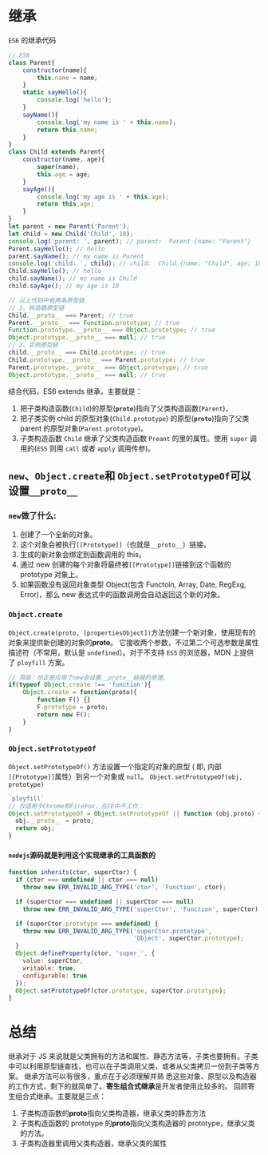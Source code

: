 # 继承

`ES6` 的继承代码

```JavaScript
// ES6
class Parent{
    constructor(name){
        this.name = name;
    }
    static sayHello(){
        console.log('hello');
    }
    sayName(){
        console.log('my name is ' + this.name);
        return this.name;
    }
}
class Child extends Parent{
    constructor(name, age){
        super(name);
        this.age = age;
    }
    sayAge(){
        console.log('my age is ' + this.age);
        return this.age;
    }
}
let parent = new Parent('Parent');
let child = new Child('Child', 18);
console.log('parent: ', parent); // parent:  Parent {name: "Parent"}
Parent.sayHello(); // hello
parent.sayName(); // my name is Parent
console.log('child: ', child); // child:  Child {name: "Child", age: 18}
Child.sayHello(); // hello
child.sayName(); // my name is Child
child.sayAge(); // my age is 18

// 以上代码中有两条原型链
// 1、构造器原型链
Child.__proto__ === Parent; // true
Parent.__proto__ === Function.prototype; // true
Function.prototype.__proto__ === Object.prototype; // true
Object.prototype.__proto__ === null; // true
// 2、实例原型链
child.__proto__ === Child.prototype; // true
Child.prototype.__proto__ === Parent.prototype; // true
Parent.prototype.__proto__ === Object.prototype; // true
Object.prototype.__proto__ === null; // true
```

结合代码，ES6 extends 继承，主要就是：

1. 把子类构造函数(`Child`)的原型(**`proto`**)指向了父类构造函数(`Parent`)，
2. 把子类实例 child 的原型对象(`Child.prototype`) 的原型(**`proto`**)指向了父类 parent 的原型对象(`Parent.prototype`)。
3. 子类构造函数 `Child` 继承了父类构造函数 `Preant` 的里的属性。使用 `super` 调用的(`ES5` 则用 `call` 或者 `apply` 调用传参)。

## `new`、`Object.create`和 `Object.setPrototypeOf`可以设置`__proto__`

### `new`做了什么:

1. 创建了一个全新的对象。
2. 这个对象会被执行`[[Prototype]]`（也就是`__proto__`）链接。
3. 生成的新对象会绑定到函数调用的 this。
4. 通过 new 创建的每个对象将最终被`[[Prototype]]`链接到这个函数的 prototype 对象上。
5. 如果函数没有返回对象类型 Object(包含 Functoin, Array, Date, RegExg, Error)，那么 new 表达式中的函数调用会自动返回这个新的对象。

### `Object.create`

`Object.create(proto, [propertiesObject])`方法创建一个新对象，使用现有的对象来提供新创建的对象的**proto**。 它接收两个参数，不过第二个可选参数是属性描述符（不常用，默认是 `undefined`）。对于不支持 `ES5` 的浏览器，MDN 上提供了 `ployfill` 方案。

```JavaScript
// 简版：也正是应用了new会设置__proto__链接的原理。
if(typeof Object.create !== 'function'){
    Object.create = function(proto){
        function F() {}
        F.prototype = proto;
        return new F();
    }
}
```

### `Object.setPrototypeOf`

`Object.setPrototypeOf()` 方法设置一个指定的对象的原型 ( 即, 内部`[[Prototype]]`属性）到另一个对象或 `null`。 `Object.setPrototypeOf(obj, prototype)`

```JavaScript
`ployfill`
// 仅适用于Chrome和FireFox，在IE中不工作：
Object.setPrototypeOf = Object.setPrototypeOf || function (obj,proto) {
  obj.__proto__ = proto;
  return obj;
}
```

#### `nodejs`源码就是利用这个实现继承的工具函数的

```JavaScript
function inherits(ctor, superCtor) {
  if (ctor === undefined || ctor === null)
    throw new ERR_INVALID_ARG_TYPE('ctor', 'Function', ctor);

  if (superCtor === undefined || superCtor === null)
    throw new ERR_INVALID_ARG_TYPE('superCtor', 'Function', superCtor);

  if (superCtor.prototype === undefined) {
    throw new ERR_INVALID_ARG_TYPE('superCtor.prototype',
                                   'Object', superCtor.prototype);
  }
  Object.defineProperty(ctor, 'super_', {
    value: superCtor,
    writable: true,
    configurable: true
  });
  Object.setPrototypeOf(ctor.prototype, superCtor.prototype);
}
```

# 总结

继承对于 JS 来说就是父类拥有的方法和属性、静态方法等，子类也要拥有。子类中可以利用原型链查找，也可以在子类调用父类，或者从父类拷贝一份到子类等方案。 继承方法可以有很多，重点在于必须理解并熟 悉这些对象、原型以及构造器的工作方式，剩下的就简单了。**寄生组合式继承**是开发者使用比较多的。 回顾寄生组合式继承。主要就是三点：

1. 子类构造函数的**proto**指向父类构造器，继承父类的静态方法
2. 子类构造函数的 prototype 的**proto**指向父类构造器的 prototype，继承父类的方法。
3. 子类构造器里调用父类构造器，继承父类的属性
